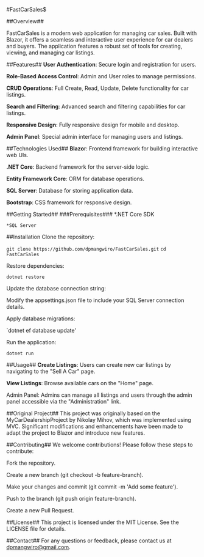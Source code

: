 #FastCarSales$

##Overview##

FastCarSales is a modern web application for managing car sales. Built with Blazor, it offers a seamless and interactive user experience for car dealers and buyers. The application features a robust set of tools for creating, viewing, and managing car listings.

##Features##
  **User Authentication**: Secure login and registration for users.
  
  **Role-Based Access Control**: Admin and User roles to manage permissions.
  
  **CRUD Operations**: Full Create, Read, Update, Delete functionality for car listings.
  
  **Search and Filtering**: Advanced search and filtering capabilities for car listings.
  
  **Responsive Design**: Fully responsive design for mobile and desktop.
  
  **Admin Panel**: Special admin interface for managing users and listings.

##Technologies Used##
  **Blazo**r: Frontend framework for building interactive web UIs.
  
  **.NET Core**: Backend framework for the server-side logic.
  
  **Entity Framework Core**: ORM for database operations.
  
  **SQL Server**: Database for storing application data.
  
  **Bootstrap**: CSS framework for responsive design.


##Getting Started##
  ###Prerequisites###
    *.NET Core SDK
    
    *SQL Server

##Installation
Clone the repository:


`git clone https://github.com/dpmangwiro/FastCarSales.git`
`cd FastCarSales`

Restore dependencies:

`dotnet restore`

Update the database connection string:

Modify the appsettings.json file to include your SQL Server connection details.

Apply database migrations:

`dotnet ef database update'

Run the application:

`dotnet run`

##Usage##
  **Create Listings**: Users can create new car listings by navigating to the "Sell A Car" page.
  
  **View Listings**: Browse available cars on the "Home" page.

Admin Panel: Admins can manage all listings and users through the admin panel accessible via the "Administration" link.

##Original Project##
This project was originally based on the MyCarDealershipProject by Nikolay Mihov, which was implemented using MVC. Significant modifications and enhancements have been made to adapt the project to Blazor and introduce new features.

##Contributing##
We welcome contributions! Please follow these steps to contribute:

Fork the repository.

Create a new branch (git checkout -b feature-branch).

Make your changes and commit (git commit -m 'Add some feature').

Push to the branch (git push origin feature-branch).

Create a new Pull Request.

##License##
This project is licensed under the MIT License. See the LICENSE file for details.

##Contact##
For any questions or feedback, please contact us at dpmangwiro@gmail.com.


